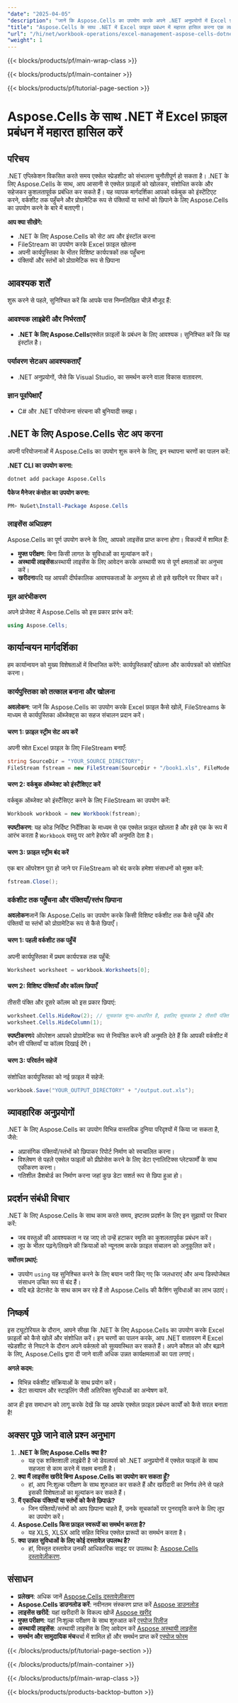 ```yaml
---
"date": "2025-04-05"
"description": "जानें कि Aspose.Cells का उपयोग करके अपने .NET अनुप्रयोगों में Excel फ़ाइलों को आसानी से कैसे प्रबंधित करें। यह मार्गदर्शिका सेटअप, कार्यपुस्तिकाएँ खोलना और कार्यपत्रकों को संशोधित करना शामिल करती है।"
"title": "Aspose.Cells के साथ .NET में Excel फ़ाइल प्रबंधन में महारत हासिल करना एक व्यापक गाइड"
"url": "/hi/net/workbook-operations/excel-management-aspose-cells-dotnet/"
"weight": 1
---
```


{{< blocks/products/pf/main-wrap-class >}}

{{< blocks/products/pf/main-container >}}

{{< blocks/products/pf/tutorial-page-section >}}


# Aspose.Cells के साथ .NET में Excel फ़ाइल प्रबंधन में महारत हासिल करें

## परिचय
.NET एप्लिकेशन विकसित करते समय एक्सेल स्प्रेडशीट को संभालना चुनौतीपूर्ण हो सकता है। .NET के लिए Aspose.Cells के साथ, आप आसानी से एक्सेल फ़ाइलों को खोलकर, संशोधित करके और सहेजकर कुशलतापूर्वक प्रबंधित कर सकते हैं। यह व्यापक मार्गदर्शिका आपको वर्कबुक को इंस्टेंटिएट करने, वर्कशीट तक पहुँचने और प्रोग्रामेटिक रूप से पंक्तियों या स्तंभों को छिपाने के लिए Aspose.Cells का उपयोग करने के बारे में बताएगी।

**आप क्या सीखेंगे:**
- .NET के लिए Aspose.Cells को सेट अप और इंस्टॉल करना
- FileStream का उपयोग करके Excel फ़ाइल खोलना
- अपनी कार्यपुस्तिका के भीतर विशिष्ट कार्यपत्रकों तक पहुँचना
- पंक्तियों और स्तंभों को प्रोग्रामेटिक रूप से छिपाना

## आवश्यक शर्तें
शुरू करने से पहले, सुनिश्चित करें कि आपके पास निम्नलिखित चीज़ें मौजूद हैं:

### आवश्यक लाइब्रेरी और निर्भरताएँ
- **.NET के लिए Aspose.Cells**एक्सेल फ़ाइलों के प्रबंधन के लिए आवश्यक। सुनिश्चित करें कि यह इंस्टॉल है।

### पर्यावरण सेटअप आवश्यकताएँ
- .NET अनुप्रयोगों, जैसे कि Visual Studio, का समर्थन करने वाला विकास वातावरण.

### ज्ञान पूर्वापेक्षाएँ
- C# और .NET परियोजना संरचना की बुनियादी समझ।

## .NET के लिए Aspose.Cells सेट अप करना
अपनी परियोजनाओं में Aspose.Cells का उपयोग शुरू करने के लिए, इन स्थापना चरणों का पालन करें:

**.NET CLI का उपयोग करना:**
```bash
dotnet add package Aspose.Cells
```

**पैकेज मैनेजर कंसोल का उपयोग करना:**
```powershell
PM> NuGet\Install-Package Aspose.Cells
```

### लाइसेंस अधिग्रहण
Aspose.Cells का पूर्ण उपयोग करने के लिए, आपको लाइसेंस प्राप्त करना होगा। विकल्पों में शामिल हैं:
- **मुफ्त परीक्षण**: बिना किसी लागत के सुविधाओं का मूल्यांकन करें।
- **अस्थायी लाइसेंस**अस्थायी लाइसेंस के लिए आवेदन करके अस्थायी रूप से पूर्ण क्षमताओं का अनुभव करें।
- **खरीदना**यदि यह आपकी दीर्घकालिक आवश्यकताओं के अनुरूप हो तो इसे खरीदने पर विचार करें।

### मूल आरंभीकरण
अपने प्रोजेक्ट में Aspose.Cells को इस प्रकार प्रारंभ करें:
```csharp
using Aspose.Cells;
```

## कार्यान्वयन मार्गदर्शिका
हम कार्यान्वयन को मुख्य विशेषताओं में विभाजित करेंगे: कार्यपुस्तिकाएँ खोलना और कार्यपत्रकों को संशोधित करना।

### कार्यपुस्तिका को तत्काल बनाना और खोलना
**अवलोकन**: जानें कि Aspose.Cells का उपयोग करके Excel फ़ाइल कैसे खोलें, FileStreams के माध्यम से कार्यपुस्तिका ऑब्जेक्ट्स का सहज संचालन प्रदान करें।

#### चरण 1: फ़ाइल स्ट्रीम सेट अप करें
अपनी स्रोत Excel फ़ाइल के लिए FileStream बनाएँ:
```csharp
string SourceDir = "YOUR_SOURCE_DIRECTORY";
FileStream fstream = new FileStream(SourceDir + "/book1.xls", FileMode.Open);
```

#### चरण 2: वर्कबुक ऑब्जेक्ट को इंस्टैंशिएट करें
वर्कबुक ऑब्जेक्ट को इंस्टैंसिएट करने के लिए FileStream का उपयोग करें:
```csharp
Workbook workbook = new Workbook(fstream);
```
**स्पष्टीकरण**: यह कोड निर्दिष्ट निर्देशिका के माध्यम से एक एक्सेल फ़ाइल खोलता है और इसे एक के रूप में आरंभ करता है `Workbook` वस्तु पर आगे हेरफेर की अनुमति देता है।

#### चरण 3: फ़ाइल स्ट्रीम बंद करें
एक बार ऑपरेशन पूरा हो जाने पर FileStream को बंद करके हमेशा संसाधनों को मुक्त करें:
```csharp
fstream.Close();
```

### वर्कशीट तक पहुँचना और पंक्तियाँ/स्तंभ छिपाना
**अवलोकन**जानें कि Aspose.Cells का उपयोग करके किसी विशिष्ट वर्कशीट तक कैसे पहुँचें और पंक्तियों या स्तंभों को प्रोग्रामेटिक रूप से कैसे छिपाएँ।

#### चरण 1: पहली वर्कशीट तक पहुँचें
अपनी कार्यपुस्तिका में प्रथम कार्यपत्रक तक पहुँचें:
```csharp
Worksheet worksheet = workbook.Worksheets[0];
```

#### चरण 2: विशिष्ट पंक्तियाँ और कॉलम छिपाएँ
तीसरी पंक्ति और दूसरे कॉलम को इस प्रकार छिपाएं:
```csharp
worksheet.Cells.HideRow(2); // सूचकांक शून्य-आधारित है, इसलिए सूचकांक 2 तीसरी पंक्ति से मेल खाता है।
worksheet.Cells.HideColumn(1);
```
**स्पष्टीकरण**ये ऑपरेशन आपको प्रोग्रामेटिक रूप से नियंत्रित करने की अनुमति देते हैं कि आपकी वर्कशीट में कौन सी पंक्तियाँ या कॉलम दिखाई देंगे।

#### चरण 3: परिवर्तन सहेजें
संशोधित कार्यपुस्तिका को नई फ़ाइल में सहेजें:
```csharp
workbook.Save("YOUR_OUTPUT_DIRECTORY" + "/output.out.xls");
```

## व्यावहारिक अनुप्रयोगों
.NET के लिए Aspose.Cells का उपयोग विभिन्न वास्तविक दुनिया परिदृश्यों में किया जा सकता है, जैसे:
- अप्रासंगिक पंक्तियों/स्तंभों को छिपाकर रिपोर्ट निर्माण को स्वचालित करना।
- विश्लेषण से पहले एक्सेल फाइलों को प्रीप्रोसेस करने के लिए डेटा एनालिटिक्स प्लेटफार्मों के साथ एकीकरण करना।
- गतिशील डैशबोर्ड का निर्माण करना जहां कुछ डेटा सशर्त रूप से छिपा हुआ हो।

## प्रदर्शन संबंधी विचार
.NET के लिए Aspose.Cells के साथ काम करते समय, इष्टतम प्रदर्शन के लिए इन सुझावों पर विचार करें:
- जब वस्तुओं की आवश्यकता न रह जाए तो उन्हें हटाकर स्मृति का कुशलतापूर्वक प्रबंधन करें।
- लूप के भीतर पढ़ने/लिखने की क्रियाओं को न्यूनतम करके फ़ाइल संचालन को अनुकूलित करें।

**सर्वोत्तम प्रथाएं:**
- उपयोग `using` यह सुनिश्चित करने के लिए बयान जारी किए गए कि जलधाराएं और अन्य डिस्पोजेबल संसाधन उचित रूप से बंद हैं।
- यदि बड़े डेटासेट के साथ काम कर रहे हैं तो Aspose.Cells की कैशिंग सुविधाओं का लाभ उठाएं।

## निष्कर्ष
इस ट्यूटोरियल के दौरान, आपने सीखा कि .NET के लिए Aspose.Cells का उपयोग करके Excel फ़ाइलों को कैसे खोलें और संशोधित करें। इन चरणों का पालन करके, आप .NET वातावरण में Excel स्प्रेडशीट से निपटने के दौरान अपने वर्कफ़्लो को सुव्यवस्थित कर सकते हैं। अपने कौशल को और बढ़ाने के लिए, Aspose.Cells द्वारा दी जाने वाली अधिक उन्नत कार्यक्षमताओं का पता लगाएं।

**अगले कदम:**
- विभिन्न वर्कशीट संक्रियाओं के साथ प्रयोग करें।
- डेटा सत्यापन और स्टाइलिंग जैसी अतिरिक्त सुविधाओं का अन्वेषण करें.

आज ही इस समाधान को लागू करके देखें कि यह आपके एक्सेल फ़ाइल प्रबंधन कार्यों को कैसे सरल बनाता है!

## अक्सर पूछे जाने वाले प्रश्न अनुभाग
1. **.NET के लिए Aspose.Cells क्या है?**
   - यह एक शक्तिशाली लाइब्रेरी है जो डेवलपर्स को .NET अनुप्रयोगों में एक्सेल फाइलों के साथ सहजता से काम करने में सक्षम बनाती है।
2. **क्या मैं लाइसेंस खरीदे बिना Aspose.Cells का उपयोग कर सकता हूँ?**
   - हां, आप नि:शुल्क परीक्षण के साथ शुरुआत कर सकते हैं और खरीदारी का निर्णय लेने से पहले इसकी विशेषताओं का मूल्यांकन कर सकते हैं।
3. **मैं एकाधिक पंक्तियों या स्तंभों को कैसे छिपाऊं?**
   - जिन पंक्तियों/स्तंभों को आप छिपाना चाहते हैं, उनके सूचकांकों पर पुनरावृति करने के लिए लूप का उपयोग करें।
4. **Aspose.Cells किस फ़ाइल स्वरूपों का समर्थन करता है?**
   - यह XLS, XLSX आदि सहित विभिन्न एक्सेल प्रारूपों का समर्थन करता है।
5. **क्या उन्नत सुविधाओं के लिए कोई दस्तावेज़ उपलब्ध है?**
   - हां, विस्तृत दस्तावेज उनकी आधिकारिक साइट पर उपलब्ध है: [Aspose.Cells दस्तावेज़ीकरण](https://reference.aspose.com/cells/net/).

## संसाधन
- **प्रलेखन**: अधिक जानें [Aspose.Cells दस्तावेज़ीकरण](https://reference.aspose.com/cells/net/)
- **Aspose.Cells डाउनलोड करें**: नवीनतम संस्करण प्राप्त करें [Aspose डाउनलोड](https://releases.aspose.com/cells/net/)
- **लाइसेंस खरीदें**: यहां खरीदारी के विकल्प खोजें [Aspose खरीद](https://purchase.aspose.com/buy)
- **मुफ्त परीक्षण**: यहां निःशुल्क परीक्षण के साथ शुरुआत करें [एस्पोज रिलीज](https://releases.aspose.com/cells/net/)
- **अस्थायी लाइसेंस**: अस्थायी लाइसेंस के लिए आवेदन करें [Aspose अस्थायी लाइसेंस](https://purchase.aspose.com/temporary-license/)
- **समर्थन और सामुदायिक मंच**चर्चा में शामिल हों और समर्थन प्राप्त करें [एस्पोज फोरम](https://forum.aspose.com/c/cells/9)

{{< /blocks/products/pf/tutorial-page-section >}}

{{< /blocks/products/pf/main-container >}}

{{< /blocks/products/pf/main-wrap-class >}}

{{< blocks/products/products-backtop-button >}}